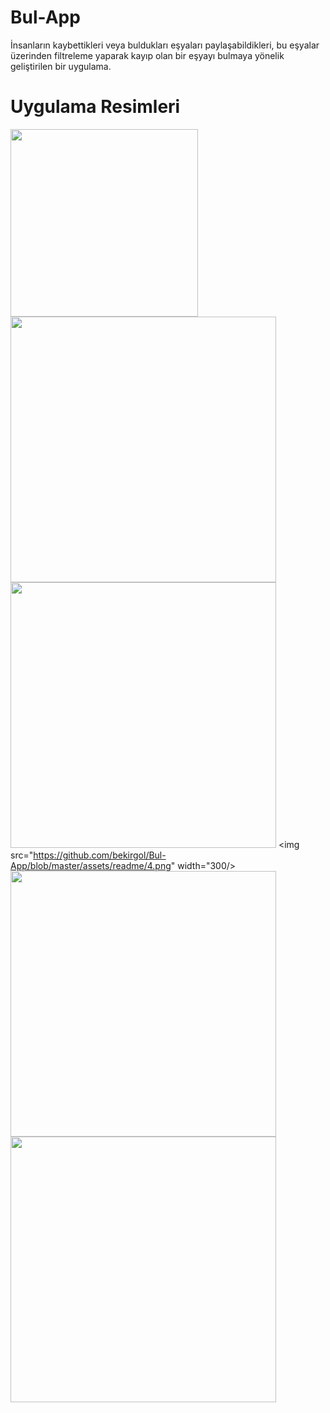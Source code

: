 # Bul-App
İnsanların kaybettikleri veya buldukları eşyaları paylaşabildikleri, bu eşyalar üzerinden filtreleme yaparak kayıp olan bir eşyayı bulmaya yönelik geliştirilen bir uygulama.

# Uygulama Resimleri
<img src="https://github.com/bekirgol/Bul-App/blob/master/assets/readme/1.png" width="300"/> <img src="https://github.com/bekirgol/Bul-App/blob/master/assets/readme/2.png" width="425"/> <img src="https://github.com/bekirgol/Bul-App/blob/master/assets/readme/3.png" width="425"/> 
<img src="https://github.com/bekirgol/Bul-App/blob/master/assets/readme/4.png" width="300/> <img src="https://github.com/bekirgol/Bul-App/blob/master/assets/readme/5.png" width="425"/> <img src="https://github.com/bekirgol/Bul-App/blob/master/assets/readme/6.png" width="425"/> 
